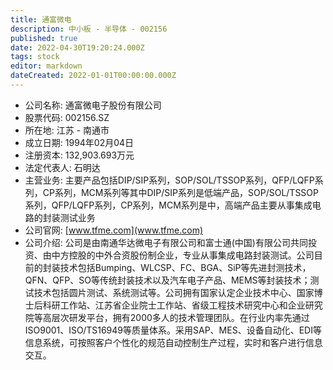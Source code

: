 ```yaml
---
title: 通富微电
description: 中小板 - 半导体 - 002156
published: true
date: 2022-04-30T19:20:24.000Z
tags: stock
editor: markdown
dateCreated: 2022-01-01T00:00:00.000Z
---
```


- 公司名称: 通富微电子股份有限公司
- 股票代码: 002156.SZ
- 所在地: 江苏 - 南通市
- 成立日期: 1994年02月04日
- 注册资本: 132,903.693万元
- 法定代表人: 石明达
- 主营业务: 主要产品包括DIP/SIP系列，SOP/SOL/TSSOP系列，QFP/LQFP系列，CP系列，MCM系列等其中DIP/SIP系列是低端产品，SOP/SOL/TSSOP系列，QFP/LQFP系列，CP系列，MCM系列是中，高端产品主要从事集成电路的封装测试业务
- 公司官网: [www.tfme.com](www.tfme.com)
- 公司介绍: 公司是由南通华达微电子有限公司和富士通(中国)有限公司共同投资、由中方控股的中外合资股份制企业，专业从事集成电路封装测试。公司目前的封装技术包括Bumping、WLCSP、FC、BGA、SiP等先进封测技术，QFN、QFP、SO等传统封装技术以及汽车电子产品、MEMS等封装技术；测试技术包括圆片测试、系统测试等。公司拥有国家认定企业技术中心、国家博士后科研工作站、江苏省企业院士工作站、省级工程技术研究中心和企业研究院等高层次研发平台，拥有2000多人的技术管理团队。在行业内率先通过ISO9001、ISO/TS16949等质量体系。采用SAP、MES、设备自动化、EDI等信息系统，可按照客户个性化的规范自动控制生产过程，实时和客户进行信息交互。


